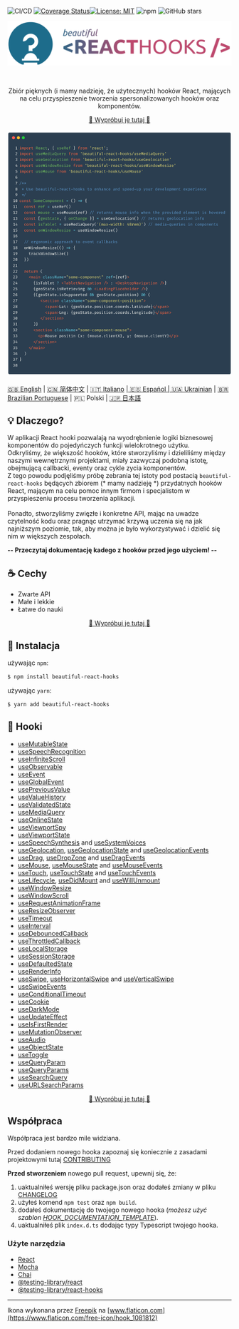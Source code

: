 ![CI/CD](https://github.com/beautifulinteractions/beautiful-react-hooks/workflows/CI/CD/badge.svg)
[![Coverage Status](https://coveralls.io/repos/github/beautifulinteractions/beautiful-react-hooks/badge.svg?branch=master)](https://coveralls.io/github/beautifulinteractions/beautiful-react-hooks?branch=master)[![License:
MIT](https://img.shields.io/badge/License-MIT-yellow.svg)](https://opensource.org/licenses/MIT)
![npm](https://img.shields.io/npm/v/beautiful-react-hooks)
![GitHub stars](https://img.shields.io/github/stars/beautifulinteractions/beautiful-react-hooks?style=social)

<div align="center">
  <p align="center">
    <img src="../logo.png" alt="Beautiful React Hooks" width="750px" />
  </p>
</div>
<br />
<div>
  <p align="center">
   Zbiór pięknych (i mamy nadzieję, że użytecznych) hooków React, mających na celu przyspieszenie
tworzenia spersonalizowanych hooków oraz komponentów.
  </p>
</div>

<div>
  <p align="center">
    <a href="https://antonioru.github.io/beautiful-react-hooks/" target="_blank">
    🌟 Wypróbuj je tutaj 🌟
    </a>
  </p>
</div>

![Usage example](../usage_example.png)

<a href="https://github.com/beautifulinteractions/beautiful-react-hooks/">🇬🇧 English</a>
| <a href="https://github.com/beautifulinteractions/beautiful-react-hooks/blob/master/docs/README.zh-CN.md">🇨🇳 简体中文</a>
| <a href="https://github.com/beautifulinteractions/beautiful-react-hooks/blob/master/docs/README.it-IT.md">🇮🇹 Italiano</a>
|<a href="https://github.com/beautifulinteractions/beautiful-react-hooks/blob/master/docs/README.es-ES.md"> 🇪🇸 Español
| <a href="https://github.com/beautifulinteractions/beautiful-react-hooks/blob/master/docs/README.uk-UA.md">🇺🇦 Ukrainian</a>
| <a href="https://github.com/beautifulinteractions/beautiful-react-hooks/blob/master/docs/README.pt-BR.md">🇧🇷 Brazilian Portuguese</a> |
🇵🇱 Polski | <a href="https://github.com/beautifulinteractions/beautiful-react-hooks/blob/master/docs/README.jp-JP.md">🇯🇵 日本語 </a>

## 💡 Dlaczego?

W aplikacji React hooki pozwalają na wyodrębnienie logiki biznesowej komponentów do pojedyńczych funkcji wielokrotnego użytku.<br />
Odkryliśmy, że większość hooków, które stworzyliśmy i dzieliliśmy między naszymi wewnętrznymi projektami, miały zazwyczaj podobną istotę,
obejmującą callbacki, eventy oraz cykle zycia komponentów. <br />
Z tego powodu podjęliśmy próbę zebrania tej istoty pod postacią `beautiful-react-hooks` będących zbiorem (* mamy nadzieję *) przydatnych
hooków React, mającym na celu pomoc innym firmom i specjalistom w przyspieszeniu procesu tworzenia aplikacji.<br /><br />
Ponadto, stworzyliśmy zwięzłe i konkretne API, mając na uwadze czytelność kodu oraz pragnąc utrzymać krzywą uczenia się na jak najniższym
poziomie, tak, aby można je było wykorzystywać i dzielić się nim w większych zespołach.

**-- Przeczytaj dokumentację kadego z hooków przed jego użyciem! --**

## ☕️ Cechy

* Zwarte API
* Małe i lekkie
* Łatwe do nauki

<div>
  <p align="center">
    <a href="https://antonioru.github.io/beautiful-react-hooks/" target="_blank">
    🌟 Wypróbuj je tutaj 🌟
    </a>
  </p>
</div>

## 🕺 Instalacja

używając `npm`:

```bash
$ npm install beautiful-react-hooks
```

używając `yarn`:

```bash
$ yarn add beautiful-react-hooks
```

## 🎨 Hooki

* [useMutableState](useMutableState.md)
* [useSpeechRecognition](useSpeechRecognition.md)
* [useInfiniteScroll](useInfiniteScroll.md)
* [useObservable](useObservable.md)
* [useEvent](useEvent.md)
* [useGlobalEvent](useGlobalEvent.md)
* [usePreviousValue](usePreviousValue.md)
* [useValueHistory](useValueHistory.md)
* [useValidatedState](useValidatedState.md)
* [useMediaQuery](useMediaQuery.md)
* [useOnlineState](useOnlineState.md)
* [useViewportSpy](useViewportSpy.md)
* [useViewportState](useViewportState.md)
* [useSpeechSynthesis](useSpeechSynthesis.md) and [useSystemVoices](useSystemVoices.md)
* [useGeolocation](useGeolocation.md), [useGeolocationState](useGeolocationState.md) and [useGeolocationEvents](useGeolocationEvents.md)
* [useDrag](useDrag.md), [useDropZone](useDropZone.md) and [useDragEvents](useDragEvents.md)
* [useMouse](useMouse.md), [useMouseState](useMouseState.md) and [useMouseEvents](useMouseEvents.md)
* [useTouch](useTouch.md), [useTouchState](useTouchState.md) and [useTouchEvents](useTouchEvents.md)
* [useLifecycle](useLifecycle.md), [useDidMount](useDidMount.md) and [useWillUnmount](useWillUnmount.md)
* [useWindowResize](useWindowResize.md)
* [useWindowScroll](useWindowScroll.md)
* [useRequestAnimationFrame](useRequestAnimationFrame.md)
* [useResizeObserver](useResizeObserver.md)
* [useTimeout](useTimeout.md)
* [useInterval](useInterval.md)
* [useDebouncedCallback](useDebouncedCallback.md)
* [useThrottledCallback](useThrottledCallback.md)
* [useLocalStorage](useLocalStorage.md)
* [useSessionStorage](useSessionStorage.md)
* [useDefaultedState](useDefaultedState.md)
* [useRenderInfo](useRenderInfo.md)
* [useSwipe](useSwipe.md), [useHorizontalSwipe](useHorizontalSwipe.md) and [useVerticalSwipe](useVerticalSwipe.md)
* [useSwipeEvents](useSwipeEvents.md)
* [useConditionalTimeout](useConditionalTimeout.md)
* [useCookie](useCookie.md)
* [useDarkMode](useDarkMode.md)
* [useUpdateEffect](useUpdateEffect.md)
* [useIsFirstRender](useIsFirstRender.md)
* [useMutationObserver](useMutationObserver.md)
* [useAudio](useAudio.md)
* [useObjectState](useObjectState.md)
* [useToggle](useToggle.md)
* [useQueryParam](useQueryParam.md)
* [useQueryParams](useQueryParams.md)
* [useSearchQuery](useSearchQuery.md)
* [useURLSearchParams](useURLSearchParams.md)

<div>
  <p align="center">
    <a href="https://antonioru.github.io/beautiful-react-hooks/" target="_blank">
    🌟 Wypróbuj je tutaj 🌟
    </a>
  </p>
</div>

## Współpraca

Współpraca jest bardzo mile widziana.

Przed dodaniem nowego hooka zapoznaj się koniecznie z zasadami projektowymi tutaj [CONTRIBUTING](../CONTRIBUTING.md)

**Przed stworzeniem** nowego pull request, upewnij się, że:

1. uaktualniłeś wersję pliku package.json oraz dodałeś zmiany w pliku [CHANGELOG](../CHANGELOG.md)
2. użyłeś komend `npm test` oraz `npm build`.
3. dodałeś dokumentację do twojego nowego hooka (*możesz użyć szablon [HOOK_DOCUMENTATION_TEMPLATE](../HOOK_DOCUMENTATION_TEMPLATE.md)*).
4. uaktualniłeś plik `index.d.ts` dodając typy Typescript twojego hooka.

### Użyte narzędzia

* [React](https://reactjs.org/)
* [Mocha](https://mochajs.org/)
* [Chai](https://www.chaijs.com/)
* [@testing-library/react](https://testing-library.com/docs/react-testing-library/intro)
* [@testing-library/react-hooks](https://react-hooks-testing-library.com/)

---

Ikona wykonana przez [Freepik](https://www.flaticon.com/authors/freepik)
na [www.flaticon.com](https://www.flaticon.com/free-icon/hook_1081812)
